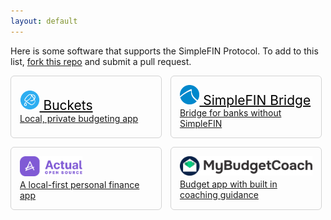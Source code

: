 ```yaml
---
layout: default
---
```


<style>
h1 {
  margin-top: 4rem;
}
section {
    border: 1px solid lightgrey;

}
.app-list {
    display: flex;
    flex-wrap: wrap;
    gap: 1em;
    row-gap: 1em;
}
.item {
  /* max-width: 120px; */
  padding: 1em;
  display: grid;
  grid-template-areas:
    "title    " 
    "description";
  box-sizing: border-box;
  flex-basis: 48%;
  flex-shrink: 1;
  border: 1px solid lightgray;
  border-radius: 6px;
}
a.item:hover {
  text-decoration: none;
}
.item-title {
  grid-area: title;
  font-size: 1.5em;
  align-self: end;
  font-weight: 400;
  color: black;
}
.item-title img {
  max-height: 1.5em;
  object-fit: cover; object-position: 0 0;
}
.item-logo:empty {
  background-color: lightgrey;
}
.item-desc {
  grid-area: description;
  width: 100%;
  font-size: 1em;
}
@media screen and (max-width: 600px) {
  .item {
    flex-basis: 100%;
    flex-grow: 1;
    flex-shrink: initial;
  }
}
</style>

Here is some software that supports the SimpleFIN Protocol.  To add to this list, <a href="https://github.com/simplefin/simplefin.github.com/blob/master/ecosystem.md">fork this repo</a> and submit a pull request.

<div class="app-list">

<a class="item" href="https://www.budgetwithbuckets.com" target="_blank">
  <div class="item-title"><img src="/img/applogos/buckets.png" title="Bucket logo"> Buckets</div>
  <div class="item-desc">Local, private budgeting app</div>
</a>

<a class="item" href="https://bridge.simplefin.org" target="_blank">
  <div class="item-title"><img src="/img/applogos/simplefin.png" title="SimpleFIN logo"> SimpleFIN Bridge</div>
  <div class="item-desc">Bridge for banks without SimpleFIN</div>
</a>

<a class="item" href="https://github.com/actualbudget/actual" target="_blank">
  <div class="item-title"><img src="/img/applogos/actual.png" title="Actual Budget logo"></div>
  <div class="item-desc">A local-first personal finance app</div>
</a>

<a class="item" href="https://www.mybudgetcoach.com/" target="_blank">
  <div class="item-title"><img src="/img/applogos/mybudgetcoach.png" title="MyBudgetCoach logo"></div>
  <div class="item-desc">Budget app with built in coaching guidance</div>
</a>

</div>

<script>
function shuffle(array) {
  let currentIndex = array.length;
  while (currentIndex != 0) {
    let randomIndex = Math.floor(Math.random() * currentIndex);
    currentIndex--;
    [array[currentIndex], array[randomIndex]] = [
      array[randomIndex], array[currentIndex]];
  }
}
function orderRandomly() {
  let items = Array.from(document.querySelectorAll("a.item"));
  let parent = items[0].parentNode;
  items.forEach(item => {
    parent.removeChild(item);
  })
  shuffle(items);
  items.forEach(item => {
    parent.appendChild(item);
  })
}
orderRandomly();
</script>